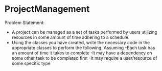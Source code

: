 # ProjectManagement

Problem Statement:

- A project can be managed as a set of tasks performed by users utilizing resources in some amount of time adhering to a schedule. 
- Using the classes you have created, write the necessary code in the appropriate classes to perform the following. Assuming 
	-Each task has an amount of time it takes to complete 
	-It may have a dependency on some other task to be completed first 
	-It may require a user/resource of some specific type 
